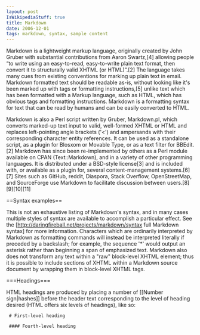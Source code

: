 ```yaml
---
layout: post
IsWikipediaStuff: true
title: Markdown
date: 2006-12-01
tags: markdown, syntax, sample content
---
```

Markdown is a lightweight markup language, originally created by John Gruber with substantial contributions from Aaron Swartz,[4] allowing people “to write using an easy-to-read, easy-to-write plain text format, then convert it to structurally valid XHTML (or HTML)”.[2] The language takes many cues from existing conventions for marking up plain text in email. Markdown formatted text should be readable as-is, without looking like it's been marked up with tags or formatting instructions,[5] unlike text which has been formatted with a Markup language, such as HTML, which has obvious tags and formatting instructions. Markdown is a formatting syntax for text that can be read by humans and can be easily converted to HTML.


Markdown is also a Perl script written by Gruber, Markdown.pl, which converts marked-up text input to valid, well-formed XHTML or HTML and replaces left-pointing angle brackets ('<') and ampersands with their corresponding character entity references. It can be used as a standalone script, as a plugin for Blosxom or Movable Type, or as a text filter for BBEdit.[2]
Markdown has since been re-implemented by others as a Perl module available on CPAN (Text::Markdown), and in a variety of other programming languages. It is distributed under a BSD-style license[3] and is included with, or available as a plugin for, several content-management systems.[6][7]
Sites such as GitHub, reddit, Diaspora, Stack Overflow, OpenStreetMap, and SourceForge use Markdown to facilitate discussion between users.[8][9][10][11]


==Syntax examples==

This is not an exhaustive listing of Markdown's syntax, and in many cases multiple styles of syntax are available to accomplish a particular effect. See the [http://daringfireball.net/projects/markdown/syntax full Markdown syntax] for more information. Characters which are ordinarily interpreted by Markdown as formatting commands will instead be interpreted literally if preceded by a backslash; for example, the sequence '\*' would output an asterisk rather than beginning a span of emphasized text. Markdown also does not transform any text within a "raw" block-level XHTML element; thus it is possible to include sections of XHTML within a Markdown source document by wrapping them in block-level XHTML tags.

===Headings===

HTML headings are produced by placing a number of [[Number sign|hashes]] before the header text corresponding to the level of heading desired (HTML offers six levels of headings), like so:
```
 # First-level heading
 
 #### Fourth-level heading
```